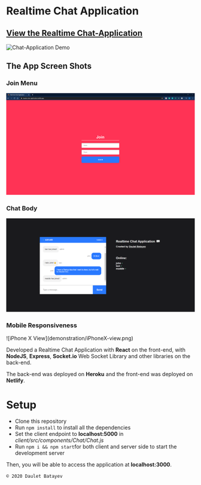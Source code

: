 # Realtime Chat Application

## [View the Realtime Chat-Application](https://daulet-chat-application.netlify.app/)

![Chat-Application Demo](demonstration/demo.gif)

## The App Screen Shots
### Join Menu
![Join View](demonstration/join.png)

### Chat Body
![Chat View](demonstration/chat.png)

### Mobile Responsiveness
<div align=”center”> ![iPhone X View](demonstration/iPhoneX-view.png)</div>

Developed a Realtime Chat Application with **React** on the front-end, with **NodeJS**, **Express**, **Socket.io** Web Socket Library and other libraries on the back-end.

The back-end was deployed on **Heroku** and the front-end was deployed on **Netlify**.


# Setup

- Clone this repository
- Run `npm install` to install all the dependencies
- Set the client endpoint to **localhost:5000** in *client/src/components/Chat/Chat.js*
- Run `npm i && npm start`for both client and server side to start the development server

Then, you will be able to access the application at **localhost:3000**.


	© 2020 Daulet Batayev
